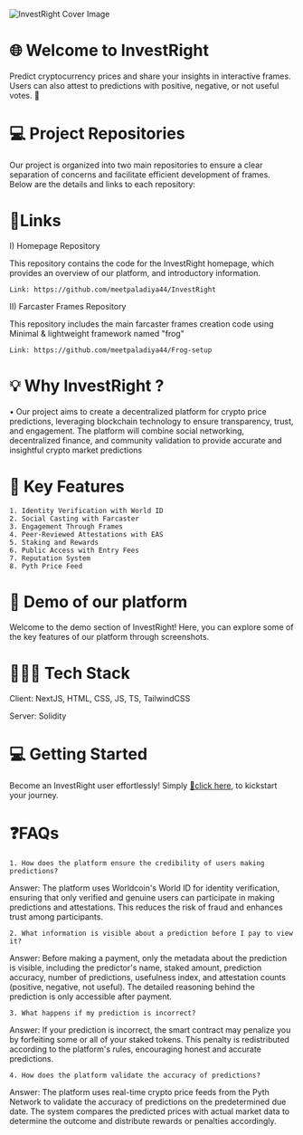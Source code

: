 ![InvestRight Cover Image](https://github.com/user-attachments/assets/98709505-089e-4d2e-a370-d3c5233f14fd)

# 🌐 Welcome to InvestRight 
Predict cryptocurrency prices and share your insights in interactive frames. Users can also attest to predictions with positive, negative, or not useful votes. 🚀

# 💻 Project Repositories
Our project is organized into two main repositories to ensure a clear separation of concerns and facilitate efficient development of frames. Below are the details and links to each repository:

# 🔗Links
I) Homepage Repository

This repository contains the code for the InvestRight homepage, which provides an overview of our platform, and introductory information.

    Link: https://github.com/meetpaladiya44/InvestRight

II) Farcaster Frames Repository

This repository includes the main farcaster frames creation code using Minimal & lightweight framework named "frog" 

    Link: https://github.com/meetpaladiya44/Frog-setup

# 💡 Why InvestRight ?
• Our project aims to create a decentralized platform for crypto price predictions, leveraging blockchain technology to ensure transparency, trust, and engagement. The platform will combine social networking, decentralized finance, and community validation to provide accurate and insightful crypto market predictions

# 🌱 Key Features

    1. Identity Verification with World ID
    2. Social Casting with Farcaster
    3. Engagement Through Frames
    4. Peer-Reviewed Attestations with EAS
    5. Staking and Rewards
    6. Public Access with Entry Fees
    7. Reputation System
    8. Pyth Price Feed

# 🔮 Demo of our platform
Welcome to the demo section of InvestRight! Here, you can explore some of the key features of our platform through screenshots.

# 👨🏻‍💻 Tech Stack

Client: NextJS, HTML, CSS, JS, TS, TailwindCSS

Server: Solidity

# 💻 Getting Started

Become an InvestRight user effortlessly! Simply  [🔗click here](https://invest-right.vercel.app/), to kickstart your journey.

# ❓FAQs

    1. How does the platform ensure the credibility of users making predictions?
Answer: The platform uses Worldcoin's World ID for identity verification, ensuring that only verified and genuine users can participate in making predictions and attestations. This reduces the risk of fraud and enhances trust among participants.

    2. What information is visible about a prediction before I pay to view it?
Answer: Before making a payment, only the metadata about the prediction is visible, including the predictor's name, staked amount, prediction accuracy, number of predictions, usefulness index, and attestation counts (positive, negative, not useful). The detailed reasoning behind the prediction is only accessible after payment.

    3. What happens if my prediction is incorrect?
Answer: If your prediction is incorrect, the smart contract may penalize you by forfeiting some or all of your staked tokens. This penalty is redistributed according to the platform's rules, encouraging honest and accurate predictions.

    4. How does the platform validate the accuracy of predictions?
Answer: The platform uses real-time crypto price feeds from the Pyth Network to validate the accuracy of predictions on the predetermined due date. The system compares the predicted prices with actual market data to determine the outcome and distribute rewards or penalties accordingly.